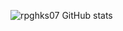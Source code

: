 
![rpghks07 GitHub stats](https://github-readme-stats.vercel.app/api?username=rpghks07&theme=swift&show_icons=true)
